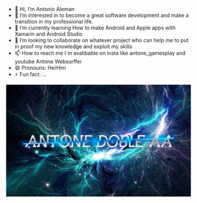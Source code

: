 - 👋 Hi, I’m Antonio Aleman
- 👀 I’m interested in to become a great software development and make a transition in my professional life.
- 🌱 I’m currently learning How to make Android and Apple apps with Xamarin and Android Studio
- 💞️ I’m looking to collaborate on whatever project who can help me to put in proof my new knowledge and exploit my skills
- 📫 How to reach me I´m avalibable on insta like antone_gamesplay and youtube Antone Websurffer
- 😄 Pronouns: He/Him
- ⚡ Fun fact: ...

![](https://github.com/AntoneAl11/AntoneAl11/blob/main/Fondo.jpeg)
<!---
AntoneAl11/AntoneAl11 is a ✨ special ✨ repository because its `README.md` (this file) appears on your GitHub profile.
You can click the Preview link to take a look at your changes.
--->
